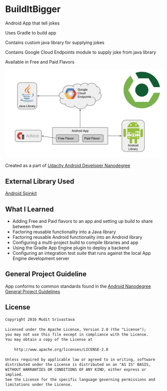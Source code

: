 # BuildItBigger
Android App that tell jokes

Uses Gradle to build app

Contains custom java library for supplying jokes

Contains Google Cloud Endpoints module to supply joke from java library 

Available in Free and Paid Flavors

<img src="https://github.com/MuditSri-2908/BuildItBigger/blob/master/FinalProject/images/builditbigger.png"/>

Created as a part of [Udacity Android Developer Nanodegree](https://www.udacity.com/course/android-developer-nanodegree-by-google--nd801)

## External Library Used
[Android Spinkit](https://github.com/ybq/Android-SpinKit)

## What I Learned
- Adding Free and Paid flavors to an app and setting up build to share between them
- Factoring reusable functionality into a Java library
- Factoring reusable Android functionality into an Android library
- Configuring a multi-project build to compile libraries and app
- Using the Gradle App Engine plugin to deploy a backend
- Configuring an integration test suite that runs against the local App Engine development server

## General Project Guideline
App conforms to common standards found in the [Android Nanodegree General Project Guidelines](http://udacity.github.io/android-nanodegree-guidelines/core.html)

## License

```
Copyright 2016 Mudit Srivastava

Licensed under the Apache License, Version 2.0 (the "License");
you may not use this file except in compliance with the License.
You may obtain a copy of the License at

    http://www.apache.org/licenses/LICENSE-2.0

Unless required by applicable law or agreed to in writing, software
distributed under the License is distributed on an "AS IS" BASIS,
WITHOUT WARRANTIES OR CONDITIONS OF ANY KIND, either express or implied.
See the License for the specific language governing permissions and
limitations under the License.
```


